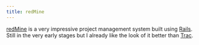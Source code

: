 ```yaml
---
title: redMine
---
```


[redMine](http://www.wincent.com/knowledge-base/redMine) is a very impressive project management system built using [Rails](http://www.wincent.com/knowledge-base/Rails). Still in the very early stages but I already like the look of it better than [Trac](http://www.wincent.com/knowledge-base/Trac).
